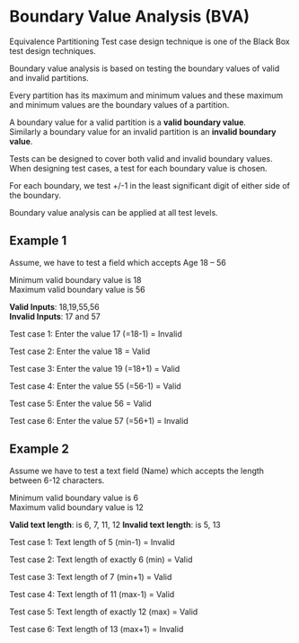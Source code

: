 # Boundary Value Analysis (BVA)

Equivalence Partitioning Test case design technique is one of the Black Box test design techniques.

Boundary value analysis is based on testing the boundary values of valid and invalid partitions.  

Every partition has its maximum and minimum values and these maximum and minimum values are the boundary values of a partition.

A boundary value for a valid partition is a **valid boundary value**.  
Similarly a boundary value for an invalid partition is an **invalid boundary value**.  

Tests can be designed to cover both valid and invalid boundary values.  
When designing test cases, a test for each boundary value is chosen.

For each boundary, we test +/-1 in the least significant digit of either side of the boundary.

Boundary value analysis can be applied at all test levels.

## Example 1

Assume, we have to test a field which accepts Age 18 – 56

Minimum valid boundary value is 18  
Maximum valid boundary value is 56

**Valid Inputs**: 18,19,55,56  
**Invalid Inputs**: 17 and 57

Test case 1: Enter the value 17 (=18-1) = Invalid

Test case 2: Enter the value 18 = Valid

Test case 3: Enter the value 19 (=18+1) = Valid

Test case 4: Enter the value 55 (=56-1) = Valid

Test case 5: Enter the value 56 = Valid

Test case 6: Enter the value 57 (=56+1) = Invalid

## Example 2

Assume we have to test a text field (Name) which accepts the length between 6-12 characters.

Minimum valid boundary value is 6  
Maximum valid boundary value is 12

**Valid text length**: is 6, 7, 11, 12
**Invalid text length**: is 5, 13

Test case 1: Text length of 5 (min-1) = Invalid

Test case 2: Text length of exactly 6 (min) = Valid

Test case 3: Text length of 7 (min+1) = Valid

Test case 4: Text length of 11 (max-1) = Valid

Test case 5: Text length of exactly 12 (max) = Valid

Test case 6: Text length of 13 (max+1) = Invalid











